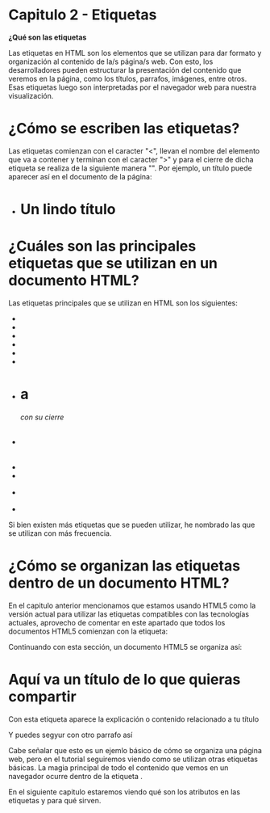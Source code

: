 # Capitulo 2 - Etiquetas

**¿Qué son las etiquetas**

Las etiquetas en HTML son los elementos que se utilizan para dar formato y organización al contenido de la/s página/s web. Con esto, los desarrolladores pueden estructurar la presentación del contenido que veremos en la página, como los títulos, parrafos, imágenes, entre otros. Esas etiquetas luego son interpretadas por el navegador web para nuestra visualización.

# ¿Cómo se escriben las etiquetas?

Las etiquetas comienzan con el caracter "<", llevan el nombre del elemento que va a contener y terminan con el caracter ">" y para el cierre de dicha etiqueta se realiza de la siguiente manera "</NombreEtiqueta>". Por ejemplo, un título puede aparecer así en el documento de la página:
* <h1> Un lindo título </h1>

# ¿Cuáles son las principales etiquetas que se utilizan en un documento HTML?

Las etiquetas principales que se utilizan en HTML son los siguientes:

* <html> </html>
* <head> </head>
* <title> </title>
* <style> </style>
* <meta> </meta>
* <body> </body>
* <h1> a <h6> con su cierre </h1 a h6>
* <p> </p>
* <img>
* <div> </div>
* <table> </table>
* <script> </script>

Si bien existen más etiquetas que se pueden utilizar, he nombrado las que se utilizan con más frecuencia.

# ¿Cómo se organizan las etiquetas dentro de un documento HTML?

En el capitulo anterior mencionamos que estamos usando HTML5 como la versión actual para utilizar las etiquetas compatibles con las tecnologías actuales, aprovecho de comentar en este apartado que todos los documentos HTML5 comienzan con la etiqueta: **<!DOCTYPE html>**

Continuando con esta sección, un documento HTML5 se organiza así:

<!DOCTYPE html>
<html>
<head>
<title>Título de la página aquí</title>
</head>
<body>
<h1>Aquí va un título de lo que quieras compartir</h1>
<p> Con esta etiqueta aparece la explicación o contenido relacionado a tu título</p>
<p> Y puedes segyur con otro parrafo así</p>
</body>
</html>

Cabe señalar que esto es un ejemlo básico de cómo se organiza una página web, pero en el tutorial seguiremos viendo como se utilizan otras etiquetas básicas. La magia principal de todo el contenido que vemos en un navegador ocurre dentro de la etiqueta <body> </body>.

En el siguiente capitulo estaremos viendo qué son los atributos en las etiquetas y para qué sirven.